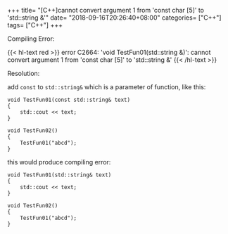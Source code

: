 +++
title= "[C++]cannot convert argument 1 from 'const char [5]' to 'std::string &'"
date= "2018-09-16T20:26:40+08:00"
categories= ["C++"]
tags= ["C++"]
+++

Compiling Error:

{{< hl-text red >}}
error C2664: 'void TestFun01(std::string &)': cannot convert argument 1 from 'const char [5]' to 'std::string &'
{{< /hl-text >}}

Resolution:

add `const` to `std::string&` which is a parameter of function, like this:

    void TestFun01(const std::string& text)
    {
        std::cout << text;
    }
    
    void TestFun02()
    {
        TestFun01("abcd");
    }

this would produce compiling error:

    void TestFun01(std::string& text)
    {
        std::cout << text;
    }
    
    void TestFun02()
    {
        TestFun01("abcd");
    }